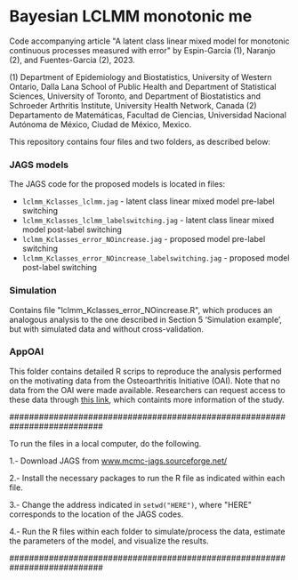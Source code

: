 # Bayesian LCLMM monotonic me
Code accompanying article "A latent class linear mixed model for monotonic continuous processes measured with error" by Espin-Garcia (1), Naranjo (2), and Fuentes-Garcia (2), 2023.

(1) Department of Epidemiology and Biostatistics, University of Western Ontario, Dalla Lana School of Public Health and Department of Statistical Sciences, University of Toronto, and Department of Biostatistics and Schroeder Arthritis Institute, University Health Network, Canada
(2) Departamento de Matemáticas, Facultad de Ciencias, Universidad Nacional Autónoma de México, Ciudad de México, Mexico.

This repository contains four files and two folders, as described below:

### JAGS models
The JAGS code for the proposed models is located in files:
* `lclmm_Kclasses_lclmm.jag` - latent class linear mixed model pre-label switching
* `lclmm_Kclasses_lclmm_labelswitching.jag` - latent class linear mixed model post-label switching
* `lclmm_Kclasses_error_NOincrease.jag` - proposed model pre-label switching
* `lclmm_Kclasses_error_NOincrease_labelswitching.jag` - proposed model post-label switching

### Simulation
Contains file "lclmm_Kclasses_error_NOincrease.R", which produces an analogous analysis to the one described in Section 5 ‘Simulation example’, but with simulated data and without cross-validation. 

### AppOAI
This folder contains detailed R scrips to reproduce the analysis performed on the motivating data from the Osteoarthritis Initiative (OAI). Note that no data from the OAI were made available. Researchers can request access to these data through [this link](https://nda.nih.gov/oai/), which containts more information of the study.


###########################################################################

To run the files in a local computer, do the following.
 
1.- Download JAGS from www.mcmc-jags.sourceforge.net/

2.- Install the necessary packages to run the R file as indicated within each file. 

3.- Change the address indicated in `setwd("HERE")`, where "HERE" corresponds to the location of the JAGS codes.

4.- Run the R files within each folder to simulate/process the data, estimate the parameters of the model, and visualize the results.

###########################################################################
